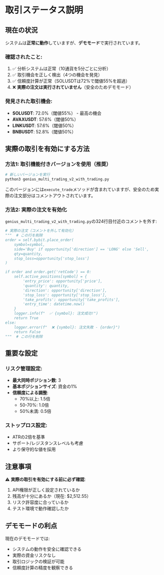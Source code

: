 # 取引ステータス説明

## 現在の状況

システムは**正常に動作**していますが、**デモモード**で実行されています。

### 確認されたこと:
1. ✅ 分析システムは正常（10通貨を5分ごとに分析）
2. ✅ 取引機会を正しく検出（4つの機会を発見）
3. ✅ 信頼度計算が正常（SOLUSDTは72%で閾値55%を超過）
4. ❌ **実際の注文は実行されていません**（安全のためデモモード）

### 発見された取引機会:
- **SOLUSDT**: 72.0%（閾値55%） - 最高の機会
- **AVAXUSDT**: 57.6%（閾値50%）
- **LINKUSDT**: 57.6%（閾値50%）
- **BNBUSDT**: 52.8%（閾値50%）

## 実際の取引を有効にする方法

### 方法1: 取引機能付きバージョンを使用（推奨）

```bash
# 新しいバージョンを実行
python3 genius_multi_trading_v2_with_trading.py
```

このバージョンには`execute_trade`メソッドが含まれていますが、安全のため実際の注文部分はコメントアウトされています。

### 方法2: 実際の注文を有効化

`genius_multi_trading_v2_with_trading.py`の324行目付近のコメントを外す:

```python
# 実際の注文（コメントを外して有効化）
"""  # この行を削除
order = self.bybit.place_order(
    symbol=symbol,
    side='Buy' if opportunity['direction'] == 'LONG' else 'Sell',
    qty=quantity,
    stop_loss=opportunity['stop_loss']
)

if order and order.get('retCode') == 0:
    self.active_positions[symbol] = {
        'entry_price': opportunity['price'],
        'quantity': quantity,
        'direction': opportunity['direction'],
        'stop_loss': opportunity['stop_loss'],
        'take_profits': opportunity['take_profits'],
        'entry_time': datetime.now()
    }
    logger.info(f"  ✅ {symbol}: 注文成功!")
    return True
else:
    logger.error(f"  ❌ {symbol}: 注文失敗 - {order}")
    return False
"""  # この行を削除
```

## 重要な設定

### リスク管理設定:
- **最大同時ポジション数**: 3
- **基本ポジションサイズ**: 資金の1%
- **信頼度による調整**:
  - 70%以上: 1.5倍
  - 50-70%: 1.0倍
  - 50%未満: 0.5倍

### ストップロス設定:
- ATRの2倍を基準
- サポート/レジスタンスレベルも考慮
- より保守的な値を採用

## 注意事項

⚠️ **実際の取引を有効にする前に必ず確認**:
1. API権限が正しく設定されているか
2. 残高が十分にあるか（現在: $2,512.55）
3. リスク許容度に合っているか
4. テスト環境で動作確認したか

## デモモードの利点

現在のデモモードでは:
- システムの動作を安全に確認できる
- 実際の資金リスクなし
- 取引ロジックの検証が可能
- 信頼度計算の精度を観察できる